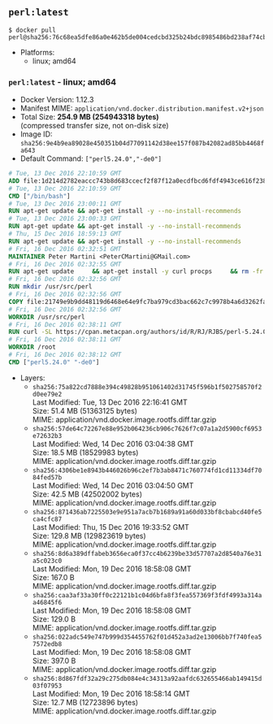 ## `perl:latest`

```console
$ docker pull perl@sha256:76c68ea5dfe86a0e462b5de004cedcbd325b24bdc8985486bd238af74cba6190
```

-	Platforms:
	-	linux; amd64

### `perl:latest` - linux; amd64

-	Docker Version: 1.12.3
-	Manifest MIME: `application/vnd.docker.distribution.manifest.v2+json`
-	Total Size: **254.9 MB (254943318 bytes)**  
	(compressed transfer size, not on-disk size)
-	Image ID: `sha256:9e4b9ea89028e450351b04d77091142d38ee157f087b42082ad85bb4468fa643`
-	Default Command: `["perl5.24.0","-de0"]`

```dockerfile
# Tue, 13 Dec 2016 22:10:59 GMT
ADD file:1d214d2782eaccc743b8d683ccecf2f87f12a0ecdfbcd6fdf4943ce616f23870 in / 
# Tue, 13 Dec 2016 22:10:59 GMT
CMD ["/bin/bash"]
# Tue, 13 Dec 2016 23:00:11 GMT
RUN apt-get update && apt-get install -y --no-install-recommends 		ca-certificates 		curl 		wget 	&& rm -rf /var/lib/apt/lists/*
# Tue, 13 Dec 2016 23:00:33 GMT
RUN apt-get update && apt-get install -y --no-install-recommends 		bzr 		git 		mercurial 		openssh-client 		subversion 				procps 	&& rm -rf /var/lib/apt/lists/*
# Thu, 15 Dec 2016 18:59:13 GMT
RUN apt-get update && apt-get install -y --no-install-recommends 		autoconf 		automake 		bzip2 		file 		g++ 		gcc 		imagemagick 		libbz2-dev 		libc6-dev 		libcurl4-openssl-dev 		libdb-dev 		libevent-dev 		libffi-dev 		libgdbm-dev 		libgeoip-dev 		libglib2.0-dev 		libjpeg-dev 		libkrb5-dev 		liblzma-dev 		libmagickcore-dev 		libmagickwand-dev 		libmysqlclient-dev 		libncurses-dev 		libpng-dev 		libpq-dev 		libreadline-dev 		libsqlite3-dev 		libssl-dev 		libtool 		libwebp-dev 		libxml2-dev 		libxslt-dev 		libyaml-dev 		make 		patch 		xz-utils 		zlib1g-dev 	&& rm -rf /var/lib/apt/lists/*
# Fri, 16 Dec 2016 02:32:51 GMT
MAINTAINER Peter Martini <PeterCMartini@GMail.com>
# Fri, 16 Dec 2016 02:32:55 GMT
RUN apt-get update     && apt-get install -y curl procps     && rm -fr /var/lib/apt/lists/*
# Fri, 16 Dec 2016 02:32:56 GMT
RUN mkdir /usr/src/perl
# Fri, 16 Dec 2016 02:32:56 GMT
COPY file:21749e9b9dd48119d6468e64e9fc7ba979cd3bac662c7c9978b4a6d3262fa809 in /usr/src/perl/ 
# Fri, 16 Dec 2016 02:32:56 GMT
WORKDIR /usr/src/perl
# Fri, 16 Dec 2016 02:38:11 GMT
RUN curl -SL https://cpan.metacpan.org/authors/id/R/RJ/RJBS/perl-5.24.0.tar.bz2 -o perl-5.24.0.tar.bz2     && echo '298fa605138c1a00dab95643130ae0edab369b4d *perl-5.24.0.tar.bz2' | sha1sum -c -     && tar --strip-components=1 -xjf perl-5.24.0.tar.bz2 -C /usr/src/perl     && rm perl-5.24.0.tar.bz2     && cat *.patch | patch -p1     && ./Configure -Duse64bitall -Duseshrplib  -des     && make -j$(nproc)     && TEST_JOBS=$(nproc) make test_harness     && make install     && cd /usr/src     && curl -LO https://raw.githubusercontent.com/miyagawa/cpanminus/master/cpanm     && chmod +x cpanm     && ./cpanm App::cpanminus     && rm -fr ./cpanm /root/.cpanm /usr/src/perl /tmp/*
# Fri, 16 Dec 2016 02:38:11 GMT
WORKDIR /root
# Fri, 16 Dec 2016 02:38:12 GMT
CMD ["perl5.24.0" "-de0"]
```

-	Layers:
	-	`sha256:75a822cd7888e394c49828b951061402d31745f596b1f502758570f2d0ee79e2`  
		Last Modified: Tue, 13 Dec 2016 22:16:41 GMT  
		Size: 51.4 MB (51363125 bytes)  
		MIME: application/vnd.docker.image.rootfs.diff.tar.gzip
	-	`sha256:57de64c72267e88e952b064236cb906c7626f7c07a1a2d5900cf6953e72632b3`  
		Last Modified: Wed, 14 Dec 2016 03:04:38 GMT  
		Size: 18.5 MB (18529983 bytes)  
		MIME: application/vnd.docker.image.rootfs.diff.tar.gzip
	-	`sha256:4306be1e8943b446026b96c2ef7b3ab8471c760774fd1cd11334df7084fed57b`  
		Last Modified: Wed, 14 Dec 2016 03:04:50 GMT  
		Size: 42.5 MB (42502002 bytes)  
		MIME: application/vnd.docker.image.rootfs.diff.tar.gzip
	-	`sha256:871436ab7225503e9e951a7acb7b1689a91a60d033bf8cbabcd40fe5ca4cfc87`  
		Last Modified: Thu, 15 Dec 2016 19:33:52 GMT  
		Size: 129.8 MB (129823619 bytes)  
		MIME: application/vnd.docker.image.rootfs.diff.tar.gzip
	-	`sha256:8d6a389dffabeb3656eca0f37cc4b6239be33d57707a2d8540a76e31a5c023c0`  
		Last Modified: Mon, 19 Dec 2016 18:58:08 GMT  
		Size: 167.0 B  
		MIME: application/vnd.docker.image.rootfs.diff.tar.gzip
	-	`sha256:caa3af33a30ff0c22121b1c04d6bfa8f3fea557369f3fdf4993a314aa46845f6`  
		Last Modified: Mon, 19 Dec 2016 18:58:08 GMT  
		Size: 129.0 B  
		MIME: application/vnd.docker.image.rootfs.diff.tar.gzip
	-	`sha256:022adc549e747b999d354455762f01d452a3ad2e13006bb7f740fea57572edb8`  
		Last Modified: Mon, 19 Dec 2016 18:58:08 GMT  
		Size: 397.0 B  
		MIME: application/vnd.docker.image.rootfs.diff.tar.gzip
	-	`sha256:8d867fdf32a29c275db084e4c34313a92aafdc632655466ab149415d03f07953`  
		Last Modified: Mon, 19 Dec 2016 18:58:14 GMT  
		Size: 12.7 MB (12723896 bytes)  
		MIME: application/vnd.docker.image.rootfs.diff.tar.gzip

